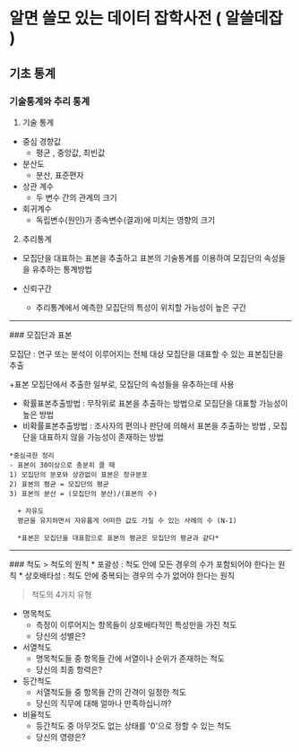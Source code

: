 # 알면 쓸모 있는 데이터 잡학사전 ( 알쓸데잡 )

## 기초 통계 

### 기술통계와 추리 통계
1. 기술 통계
* 중심 경향값
  + 평균 , 중앙값, 최빈값
* 분산도
  + 분산, 표준편자
* 상관 계수
  + 두 변수 간의 관계의 크기
* 회귀계수
  + 독립변수(원인)가 종속변수(결과)에 미치는 영향의 크기

2. 추리통계
* 모집단을 대표하는 표본을 추출하고 표본의 기술통계를 이용하여 모집단의 속성들을 유추하는 통계방법

* 신뢰구간
  + 추리통계에서 예측한 모집단의 특성이 위치할 가능성이 높은 구간
<hr />  
### 모집단과 표본

모집단 : 연구 또는 분석이 이루어지는 전체 대상
모집단을 대표할 수 있는 표본집단을 추출

+표본 
  모집단에서 추출한 일부로, 모집단의 속성들을 유추하는데 사용
  
  + 확률표본추출방법 : 무작위로 표본을 추출하는 방법으로 모집단을 대표할 가능성이 높은 방법
  + 비확률표본추출방법 : 조사자의 편의나 판단에 의해서 표본을 추출하는 방법 , 모집단을 대표하지 않을 가능성이 존재하는 방법
```
*중심극한 정리
- 표본이 30이상으로 충분히 클 때
1) 모집단의 분포와 상관없이 표본은 정규분포
2) 표본의 평균 = 모집단의 평균
3) 표본의 분산 = (모집단의 분산)/(표본의 수)

  + 자유도
  평균을 유지하면서 자유롭게 어떠한 값도 가질 수 있는 사례의 수 (N-1)
  
  *표본은 모집단을 대표함으로 표본의 평균은 모집단의 평균과 같다*
```

<hr/>
### 척도
> 척도의 원칙
* 포괄성 : 척도 안에 모든 경우의 수가 포함되어야 한다는 원칙
* 상호배타성 : 척도 안에 중복되는 경우의 수가 없어야 한다는 원칙

> 척도의 4가지 유형
* 명목척도
  + 측정이 이루어지는 항목들이 상호배타적인 특성만을 가진 척도
  + 당신의 성별은?
* 서열척도
  + 명목척도들 중 항목들 간에 서열이나 순위가 존재하는 척도
  + 당신의 최종 항력은?
* 등간척도
  + 서열척도들 중 항목들 간의 간격이 일정한 척도
  + 당신의 직무에 대해 얼마나 만족하십니까?
* 비율척도
  + 등간척도 중 아무것도 없는 상태를 '0'으로 정할 수 있는 척도
  + 당신의 영령은?
 
